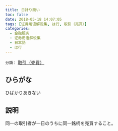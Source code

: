 ```yaml
---
title: 日計り商い
toc: false
date: 2018-05-18 14:07:05
tags: [证券用语解说集, は行, 取引（売買）]
categories:
  - 金融服务
  - 证券用语解说集
  - 日本語
  - は行
---
```


`分類：` [取引（売買）](/tags/取引（売買）/)

## ひらがな

ひばかりあきない

## 説明

同一の取引者が一日のうちに同一銘柄を売買すること。
